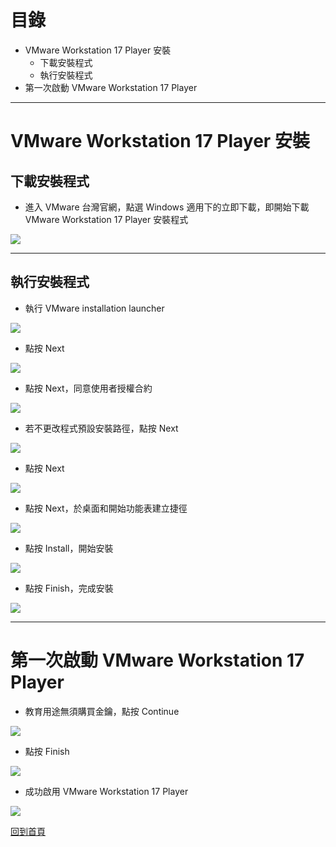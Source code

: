 # 目錄

* VMware Workstation 17 Player 安裝
  * 下載安裝程式
  * 執行安裝程式
* 第一次啟動 VMware Workstation 17 Player

---

# VMware Workstation 17 Player 安裝
## 下載安裝程式

* 進入 VMware 台灣官網，點選 Windows 適用下的立即下載，即開始下載 VMware Workstation 17 Player 安裝程式

![](https://imgur.com/a/fMmreJu)

---

## 執行安裝程式

* 執行 VMware installation launcher

![](https://imgur.com/a/YeYTmjr)

* 點按 Next

![](https://imgur.com/a/Waqij4e)

* 點按 Next，同意使用者授權合約

![](https://imgur.com/a/NeCHRkY)

* 若不更改程式預設安裝路徑，點按 Next

![](https://imgur.com/a/sDpoSCm)

* 點按 Next

![](https://imgur.com/a/95cds01)

* 點按 Next，於桌面和開始功能表建立捷徑

![](https://imgur.com/a/pMEtYlM)

* 點按 Install，開始安裝

![](https://imgur.com/a/ORJ1hTO)

* 點按 Finish，完成安裝

![](https://imgur.com/a/hM45cuU)

---

# 第一次啟動 VMware Workstation 17 Player

* 教育用途無須購買金鑰，點按 Continue

![](https://imgur.com/a/R2S0McH)

* 點按 Finish

![](https://imgur.com/a/60HoD4g)

* 成功啟用 VMware Workstation 17 Player

![](https://imgur.com/a/WCjdRJi)

[回到首頁](https://github.com/Roderick-github/)